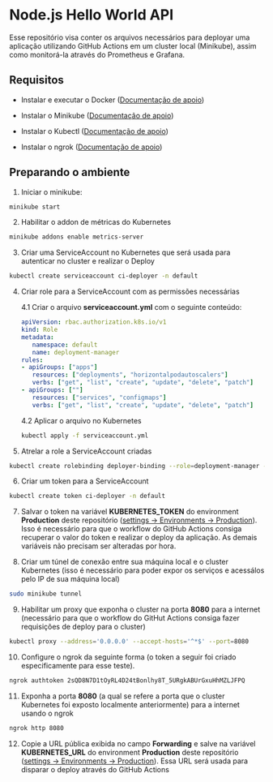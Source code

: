 # Node.js Hello World API

Esse repositório visa conter os arquivos necessários para deployar uma aplicação utilizando GitHub Actions em um cluster local (Minikube), assim como monitorá-la através do Prometheus e Grafana.

## Requisitos

- Instalar e executar o Docker ([Documentação de apoio](https://docs.docker.com/engine/install/))

- Instalar o Minikube ([Documentação de apoio](https://minikube.sigs.k8s.io/docs/start/?arch=%2Fmacos%2Fx86-64%2Fstable%2Fbinary+download))

- Instalar o Kubectl ([Documentação de apoio](https://kubernetes.io/docs/tasks/tools/))

- Instalar o ngrok ([Documentação de apoio](https://download.ngrok.com/downloads))

## Preparando o ambiente

1. Iniciar o minikube:
```sh
minikube start
```

2. Habilitar o addon de métricas do Kubernetes
```sh
minikube addons enable metrics-server
```

3. Criar uma ServiceAccount no Kubernetes que será usada para autenticar no cluster e realizar o Deploy
```sh
kubectl create serviceaccount ci-deployer -n default
```

4. Criar role para a ServiceAccount com as permissões necessárias

   4.1 Criar o arquivo **serviceaccount.yml** com o seguinte conteúdo:
   ```yml
   apiVersion: rbac.authorization.k8s.io/v1
   kind: Role
   metadata:
      namespace: default
      name: deployment-manager
   rules:
   - apiGroups: ["apps"]
      resources: ["deployments", "horizontalpodautoscalers"]
      verbs: ["get", "list", "create", "update", "delete", "patch"]
   - apiGroups: [""]
      resources: ["services", "configmaps"]
      verbs: ["get", "list", "create", "update", "delete", "patch"]
   ```
   4.2 Aplicar o arquivo no Kubernetes
   ```sh
   kubectl apply -f serviceaccount.yml
   ```

5. Atrelar a role a ServiceAccount criadas
```sh
kubectl create rolebinding deployer-binding --role=deployment-manager --serviceaccount=default:ci-deployer --namespace=default
```

6. Criar um token para a ServiceAccount
```sh
kubectl create token ci-deployer -n default
```

7. Salvar o token na variável **KUBERNETES_TOKEN** do environment **Production** deste repositório ([settings -> Environments -> Production](https://github.com/hockpond/api-node-clone/settings/environments/5401300279/edit)). Isso é necessário para que o workflow do GitHub Actions consiga recuperar o valor do token e realizar o deploy da aplicação. As demais variáveis não precisam ser alteradas por hora.

8. Criar um túnel de conexão entre sua máquina local e o cluster Kubernetes (isso é necessário para poder expor os serviços e acessálos pelo IP de sua máquina local)

```sh
sudo minikube tunnel
```

9. Habilitar um proxy que exponha o cluster na porta **8080** para a internet (necessário para que o workflow do GitHut Actions consiga fazer requisições de deploy para o cluster)
```sh
kubectl proxy --address='0.0.0.0' --accept-hosts='^*$' --port=8080
``` 

10. Configure o ngrok da seguinte forma (o token a seguir foi criado especificamente para esse teste).
```sh
ngrok authtoken 2sQD8N7D1tOyRL4D24tBonlhy8T_5URgkABUrGxuHhMZLJFPQ
```

11. Exponha a porta **8080** (a qual se refere a porta que o cluster Kubernetes foi exposto localmente anteriormente) para a internet usando o ngrok
```sh
ngrok http 8080
```

12. Copie a URL pública exibida no campo **Forwarding** e salve na variável **KUBERNETES_URL** do environment **Production** deste repositório ([settings -> Environments -> Production](https://github.com/hockpond/api-node-clone/settings/environments/5401300279/edit)). Essa URL será usada para disparar o deploy através do GitHub Actions